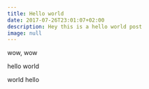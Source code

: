 ```yaml
---
title: Hello world
date: 2017-07-26T23:01:07+02:00
description: Hey this is a hello world post
image: null
---
```

wow, wow

hello world

world hello

